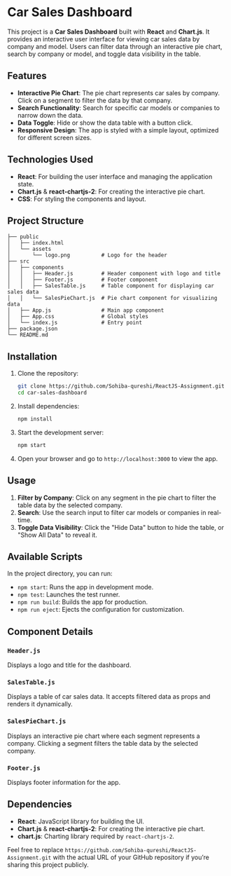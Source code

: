 
# Car Sales Dashboard

This project is a **Car Sales Dashboard** built with **React** and **Chart.js**. It provides an interactive user interface for viewing car sales data by company and model. Users can filter data through an interactive pie chart, search by company or model, and toggle data visibility in the table.

## Features

- **Interactive Pie Chart**: The pie chart represents car sales by company. Click on a segment to filter the data by that company.
- **Search Functionality**: Search for specific car models or companies to narrow down the data.
- **Data Toggle**: Hide or show the data table with a button click.
- **Responsive Design**: The app is styled with a simple layout, optimized for different screen sizes.

## Technologies Used

- **React**: For building the user interface and managing the application state.
- **Chart.js** & **react-chartjs-2**: For creating the interactive pie chart.
- **CSS**: For styling the components and layout.

## Project Structure

```plaintext
├── public
│   ├── index.html
│   └── assets
│       └── logo.png          # Logo for the header
├── src
│   ├── components
│   │   ├── Header.js         # Header component with logo and title
│   │   ├── Footer.js         # Footer component
│   │   ├── SalesTable.js     # Table component for displaying car sales data
│   │   └── SalesPieChart.js  # Pie chart component for visualizing data
│   ├── App.js                # Main app component
│   ├── App.css               # Global styles
│   └── index.js              # Entry point
├── package.json
└── README.md
```

## Installation

1. Clone the repository:
   ```bash
   git clone https://github.com/Sohiba-qureshi/ReactJS-Assignment.git
   cd car-sales-dashboard
   ```

2. Install dependencies:
   ```bash
   npm install
   ```

3. Start the development server:
   ```bash
   npm start
   ```

4. Open your browser and go to `http://localhost:3000` to view the app.

## Usage

1. **Filter by Company**: Click on any segment in the pie chart to filter the table data by the selected company.
2. **Search**: Use the search input to filter car models or companies in real-time.
3. **Toggle Data Visibility**: Click the "Hide Data" button to hide the table, or "Show All Data" to reveal it.

## Available Scripts

In the project directory, you can run:

- `npm start`: Runs the app in development mode.
- `npm test`: Launches the test runner.
- `npm run build`: Builds the app for production.
- `npm run eject`: Ejects the configuration for customization.

## Component Details

### `Header.js`

Displays a logo and title for the dashboard.

### `SalesTable.js`

Displays a table of car sales data. It accepts filtered data as props and renders it dynamically.

### `SalesPieChart.js`

Displays an interactive pie chart where each segment represents a company. Clicking a segment filters the table data by the selected company.

### `Footer.js`

Displays footer information for the app.

## Dependencies

- **React**: JavaScript library for building the UI.
- **Chart.js** & **react-chartjs-2**: For creating the interactive pie chart.
- **chart.js**: Charting library required by `react-chartjs-2`.

Feel free to replace `https://github.com/Sohiba-qureshi/ReactJS-Assignment.git` with the actual URL of your GitHub repository if you’re sharing this project publicly.
